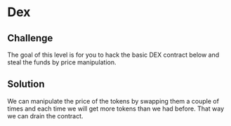 # Dex

## Challenge

The goal of this level is for you to hack the basic DEX contract below and steal the funds by price manipulation.

## Solution

We can manipulate the price of the tokens by swapping them a couple of times and each time we will get more tokens than we had before. That way we can drain the contract.
